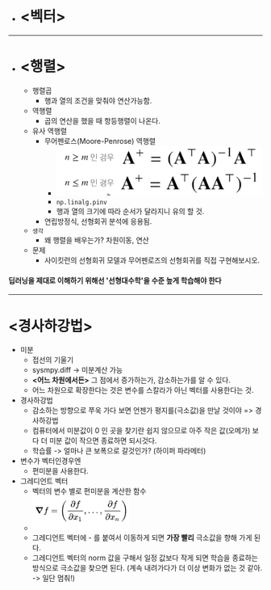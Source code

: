 * # <벡터> 

---
* # <행렬>
  * 행렬곱
    * 행과 열의 조건을 맞춰야 연산가능함.
  * 역행렬
    * 곱의 연산을 했을 때 항등행렬이 나온다.
  * 유사 역행렬
    * 무어펜로스(Moore-Penrose) 역행렬
      * ![무어펜로즈.png](%EB%AC%B4%EC%96%B4%ED%8E%9C%EB%A1%9C%EC%A6%88.png)
      * `np.linalg.pinv`
      * 행과 열의 크기에 따라 순서가 달라지니 유의 할 것.
    * 연립방정식, 선형회귀 분석에 응용됨.
  * `생각`
    * 왜 행렬을 배우는가? 차원이동, 연산
  * 문제
    * 사이킷런의 선형회귀 모델과 무어펜로즈의 선형회귀를 직접 구현해보시오.

#### 딥러닝을 제대로 이해하기 위해선 '선형대수학'을 수준 높게 학습해야 한다

---
# <경사하강법> 
* 미분
  * 접선의 기울기
  * sysmpy.diff -> 미분계산 가능
  * **<어느 차원에서든>** 그 점에서 증가하는가, 감소하는가를 알 수 있다.
  * 어느 차원으로 확장한다는 것은 변수를 스칼라가 아닌 벡터를 사용한다는 것.
* 경사하강법
  * 감소하는 방향으로 쭈욱 가다 보면 언젠가 평지를(극소값)을 만날 것이야 => 경사하강법
  * 컴퓨터에서 미분값이 0 인 곳을 찾기란 쉽지 않으므로 아주 작은 값(오메가) 보다 더 미분 값이 작으면 종료하면 되시것다.
  * 학습률 -> 얼마나 큰 보폭으로 갈것인가? (하이퍼 파라메터)
* 변수가 벡터인경우엔
  * 편미분을 사용한다.
* 그레디언트 벡터
  * 벡터의 변수 별로 편미분을 계산한 함수
  * ![gradient.png](gradient.png)
  * 그레디언트 벡터에 - 를 붙여서 이동하게 되면 **가장 빨리** 극소값을 향해 가게 된다.
  * 그레디언트 벡터의 norm 값을 구해서 일정 값보다 작게 되면 학습을 종료하는 방식으로 극소값을 찾으면 된다. (계속 내려가다가 더 이상 변화가 없는 것 같아. -> 일단 멈춰!)